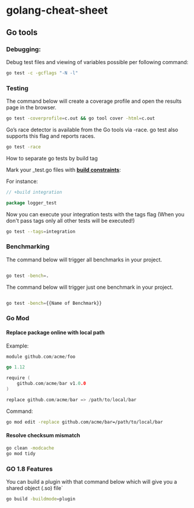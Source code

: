 # golang-cheat-sheet

## Go tools 

### Debugging:

Debug test files and viewing of variables possible per following command:  

```bash 
go test -c -gcflags "-N -l"
```
### Testing

The command below will create a coverage profile and open the results page in the browser.

```bash
go test -coverprofile=c.out && go tool cover -html=c.out
```

Go’s race detector is available from the Go tools via -race. go test also supports this flag and reports races.

```bash
go test -race
```
How to separate go tests by build tag

Mark your _test.go files with [**build constraints**][0]:

For instance:
```go
// +build integration

package logger_test

```
Now you can execute your integration tests with the tags flag (When you don't pass tags only all other tests will be executed!)

```bash
go test --tags=integration
```

### Benchmarking


The command below will trigger all benchmarks in your project.

```bash

go test -bench=.

```

The command below will trigger just one benchmark in your project.

```bash

go test -bench={{Name of Benchmark}}

```

### Go Mod 

#### Replace package online with local path

Example:

```go
module github.com/acme/foo

go 1.12

require (
	github.com/acme/bar v1.0.0
)

replace github.com/acme/bar => /path/to/local/bar
```

Command:

```bash
go mod edit -replace github.com/acme/bar=/path/to/local/bar
```

#### Resolve checksum mismatch

```bash
go clean -modcache 
go mod tidy
```

### GO 1.8 Features

You can build a plugin with that command below which will give you a shared object (.so) file`

```bash
go build -buildmode=plugin
```

[0]: https://golang.org/pkg/go/build/#hdr-Build_Constraints
